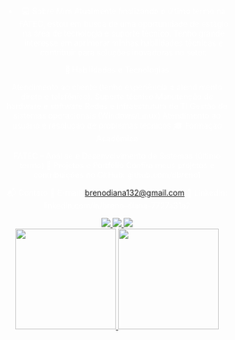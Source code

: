 <div style="background-image: url('https://imgur.com/U1feNYj'); background-size: cover; background-position: center; padding: 50px; color: white; border-radius: 10px; text-align: center;">

- 💻 Sobre Mim
Atualmente finalizando o último termo na FATEC, estou em busca de uma oportunidade de estágio na área de tecnologia e suporte técnico. Tenho grande interesse em aprimorar minhas habilidades técnicas e contribuir para soluções inovadoras no setor.

🚀 Habilidades e Tecnologias

Atendimento ao cliente (tenho experiência a atendimento direto e telefônico).
Suporte técnico
Manutenção de hardware e software
Redes e infraestrutura de TI
Gestão de sistemas operacionais (Windows/Linux)
Atendimento ao usuário e resolução de problemas técnicos
🎓 Formação Acadêmica

FATEC – Análise e Desenvolvimento de Sistemas (último termo)
🔗 Projetos e Portfólio
Confira meus projetos e contribuições no GitHub: github.com/dbreno1

📬 Contato
📩 E-mail: brenodiana132@gmail.com
🔗 LinkedIn: linkedin.com/in/breno-diana-7727a31a2
<div>
<a href="mailto:brenodiana132@gmail.com">
  <img src="https://img.shields.io/badge/Gmail-D14836?style=for-the-badge&logo=gmail&logoColor=white" target="_blank">
</a>

<a href="https://www.linkedin.com/in/breno-diana-7727a31a2" target="_blank">
  <img src="https://img.shields.io/badge/-LinkedIn-%230077B5?style=for-the-badge&logo=linkedin&logoColor=white">
</a>

<a href="https://www.instagram.com/breno_d1" target="_blank">
  <img src="https://img.shields.io/badge/-Instagram-%23E4405F?style=for-the-badge&logo=instagram&logoColor=white">
</a>
<div>
  <a href="https://github.com/dbreno1">
    <img height="180em" src="https://github-readme-stats.vercel.app/api/top-langs/?username=dbreno1&layout=compact&langs_count=7&theme=dracula"/>
    <img height="180em" src="https://github-readme-stats.vercel.app/api?username=dbreno1&show_icons=true&theme=dracula&include_all_commits=true&count_private=true"/>
  </a>
</div>

<div/>
